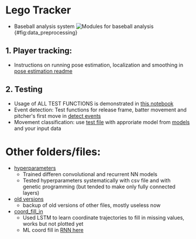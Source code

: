# Lego Tracker

* Baseball analysis system
![Modules for baseball analysis](assets/data_preprocessing.png){#fig:data_preprocessing}

## 1. Player tracking:
* Instructions on running pose estimation, localization and smoothing in [pose estimation readme](Pose_Estimation/README.md)

## 2. Testing
* Usage of ALL TEST FUNCTIONS is demonstrated in [this notebook](demo.ipynb)
* Event detection: Test functions for release frame, batter movement and pitcher's first move in [detect events](detect_events.py)
* Movement classification: use [test file](test.py) with approriate model from [models](saved_models) and your input data



# Other folders/files:
* [hyperparameters](hyperparameter_finding)
  * Trained differen convolutional and recurrent NN models
  * Tested hyperparameters systematically with csv file and with genetic programming (but tended to make only fully connected layers)
* [old versions](old_versions)
  * backup of old versions of other files, mostly useless now
* [coord_fill_in](coord_fill_in_train.py)
  * Used LSTM to learn coordinate trajectories to fill in missing values, works but not plotted yet
  * ML coord fill in [RNN here](data_preprocessing/coord_fill_in.py)
